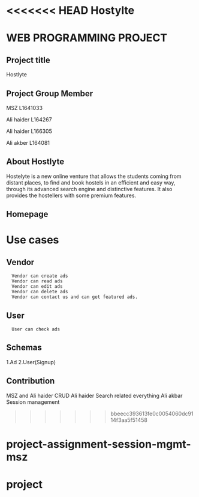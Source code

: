 <<<<<<< HEAD
Hostylte
=======
# WEB PROGRAMMING PROJECT
## Project title

  Hostlyte 
  
## Project Group Member

  MSZ L1641033
   
  Ali haider L164267  
   
  Ali haider L166305
   
  Ali akber  L164081
  
## About Hostlyte
   Hostelyte is a new online venture that allows the students coming from distant places, to find and book hostels in an efficient and easy way, through its advanced search engine and distinctive features. It also provides the hostellers with some premium features.

## Homepage 
# Use cases
  ## Vendor
      Vendor can create ads 
      Vendor can read ads
      Vendor can edit ads
      Vendor can delete ads
      Vendor can contact us and can get featured ads.
  ## User
      User can check ads   
## Schemas
  1.Ad
  2.User(Signup)
  
## Contribution 
  MSZ and Ali haider 
  CRUD
  Ali haider 
   Search related everything
  Ali akbar
  Session management
>>>>>>> bbeecc393613fe0c0054060dc9114f3aa5f51458
# project-assignment-session-mgmt-msz
# project
